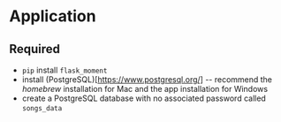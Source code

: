 # Application

## Required

* `pip` install `flask_moment`
* install (PostgreSQL)[https://www.postgresql.org/] -- recommend the *homebrew* installation for Mac and the app installation for Windows
* create a PostgreSQL database with no associated password called `songs_data`
